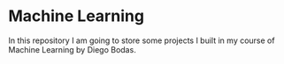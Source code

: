 # Machine Learning
In this repository I am going to store some projects I built in my course of Machine Learning by Diego Bodas.